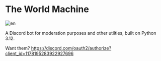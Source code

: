 # The World Machine
![en](https://github.com/user-attachments/assets/df52bf9a-092c-4c70-aa75-cfb29ddbd988)

A Discord bot for moderation purposes and other utilties, built on Python 3.12.

Want them? 
https://discord.com/oauth2/authorize?client_id=1178195283922927696
